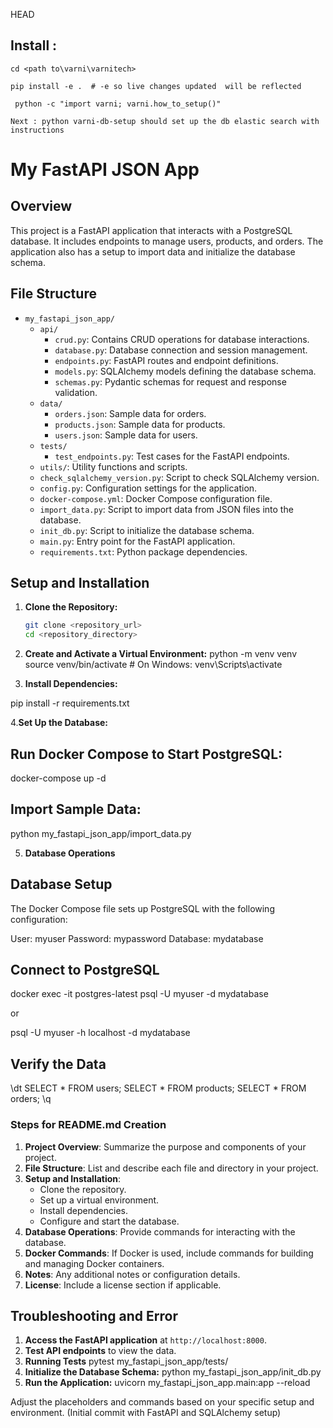 HEAD
## Install : 
```cd <path to\varni\varnitech>```
    
```pip install -e .  # -e so live changes updated  will be reflected```

``` python -c "import varni; varni.how_to_setup()"```

``` Next : python varni-db-setup should set up the db elastic search with instructions ```

    

# My FastAPI JSON App

## Overview

This project is a FastAPI application that interacts with a PostgreSQL database. It includes endpoints to manage users, products, and orders. The application also has a setup to import data and initialize the database schema.

## File Structure

- `my_fastapi_json_app/`
  - `api/`
    - `crud.py`: Contains CRUD operations for database interactions.
    - `database.py`: Database connection and session management.
    - `endpoints.py`: FastAPI routes and endpoint definitions.
    - `models.py`: SQLAlchemy models defining the database schema.
    - `schemas.py`: Pydantic schemas for request and response validation.
  - `data/`
    - `orders.json`: Sample data for orders.
    - `products.json`: Sample data for products.
    - `users.json`: Sample data for users.
  - `tests/`
    - `test_endpoints.py`: Test cases for the FastAPI endpoints.
  - `utils/`: Utility functions and scripts.
  - `check_sqlalchemy_version.py`: Script to check SQLAlchemy version.
  - `config.py`: Configuration settings for the application.
  - `docker-compose.yml`: Docker Compose configuration file.
  - `import_data.py`: Script to import data from JSON files into the database.
  - `init_db.py`: Script to initialize the database schema.
  - `main.py`: Entry point for the FastAPI application.
  - `requirements.txt`: Python package dependencies.

## Setup and Installation

1. **Clone the Repository:**
   ```bash
   git clone <repository_url>
   cd <repository_directory>

2. **Create and Activate a Virtual Environment:**
python -m venv venv
source venv/bin/activate  # On Windows: venv\Scripts\activate

3. **Install Dependencies:**

pip install -r requirements.txt

4.**Set Up the Database:**
## Run Docker Compose to Start PostgreSQL:

docker-compose up -d

## Import Sample Data:

python my_fastapi_json_app/import_data.py


5. **Database Operations**

## Database Setup
The Docker Compose file sets up PostgreSQL with the following configuration:

User: myuser
Password: mypassword
Database: mydatabase

## Connect to PostgreSQL

docker exec -it postgres-latest psql -U myuser -d mydatabase

or

psql -U myuser -h localhost -d mydatabase

## Verify the Data

\dt
SELECT * FROM users;
SELECT * FROM products;
SELECT * FROM orders;
\q

### Steps for README.md Creation

1. **Project Overview**: Summarize the purpose and components of your project.
2. **File Structure**: List and describe each file and directory in your project.
3. **Setup and Installation**:
   - Clone the repository.
   - Set up a virtual environment.
   - Install dependencies.
   - Configure and start the database.
4. **Database Operations**: Provide commands for interacting with the database.
5. **Docker Commands**: If Docker is used, include commands for building and managing Docker containers.
6. **Notes**: Any additional notes or configuration details.
7. **License**: Include a license section if applicable.

## Troubleshooting and Error

1. **Access the FastAPI application** at `http://localhost:8000`.
2. **Test API endpoints** to view the data.
3. **Running Tests**  pytest my_fastapi_json_app/tests/
4. **Initialize the Database Schema:** python my_fastapi_json_app/init_db.py
5. **Run the Application:** uvicorn my_fastapi_json_app.main:app --reload


Adjust the placeholders and commands based on your specific setup and environment.
(Initial commit with FastAPI and SQLAlchemy setup)
